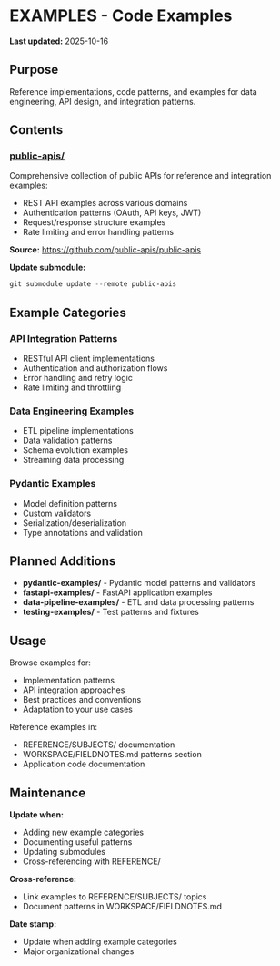 # EXAMPLES - Code Examples

**Last updated:** 2025-10-16

## Purpose

Reference implementations, code patterns, and examples for data engineering, API design, and integration patterns.

## Contents

### [public-apis/](public-apis/)
Comprehensive collection of public APIs for reference and integration examples:
- REST API examples across various domains
- Authentication patterns (OAuth, API keys, JWT)
- Request/response structure examples
- Rate limiting and error handling patterns

**Source:** https://github.com/public-apis/public-apis

**Update submodule:**
```powershell
git submodule update --remote public-apis
```

## Example Categories

### API Integration Patterns
- RESTful API client implementations
- Authentication and authorization flows
- Error handling and retry logic
- Rate limiting and throttling

### Data Engineering Examples
- ETL pipeline implementations
- Data validation patterns
- Schema evolution examples
- Streaming data processing

### Pydantic Examples
- Model definition patterns
- Custom validators
- Serialization/deserialization
- Type annotations and validation

## Planned Additions

- **pydantic-examples/** - Pydantic model patterns and validators
- **fastapi-examples/** - FastAPI application examples
- **data-pipeline-examples/** - ETL and data processing patterns
- **testing-examples/** - Test patterns and fixtures

## Usage

Browse examples for:
- Implementation patterns
- API integration approaches
- Best practices and conventions
- Adaptation to your use cases

Reference examples in:
- REFERENCE/SUBJECTS/ documentation
- WORKSPACE/FIELDNOTES.md patterns section
- Application code documentation

## Maintenance

**Update when:**
- Adding new example categories
- Documenting useful patterns
- Updating submodules
- Cross-referencing with REFERENCE/

**Cross-reference:**
- Link examples to REFERENCE/SUBJECTS/ topics
- Document patterns in WORKSPACE/FIELDNOTES.md

**Date stamp:**
- Update when adding example categories
- Major organizational changes
